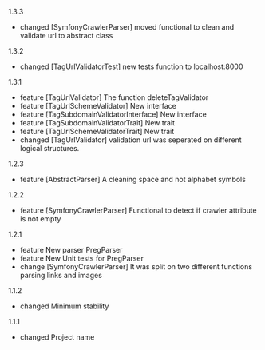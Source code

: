1.3.3
* changed [SymfonyCrawlerParser] moved functional to clean and validate url to abstract class

1.3.2
* changed [TagUrlValidatorTest] new tests function to localhost:8000

1.3.1

* feature [TagUrlValidator] The function deleteTagValidator
* feature [TagUrlSchemeValidator] New interface
* feature [TagSubdomainValidatorInterface] New interface
* feature [TagSubdomainValidatorTrait] New trait
* feature [TagUrlSchemeValidatorTrait] New trait
* changed [TagUrlValidator] validation url was seperated on different logical structures. 

1.2.3

* feature [AbstractParser] A cleaning space and not alphabet symbols

1.2.2

* feature [SymfonyCrawlerParser] Functional to detect if crawler attribute is not empty

1.2.1

* feature New parser PregParser
* feature New Unit tests for PregParser
* change [SymfonyCrawlerParser] It was split on two different functions parsing links and images

1.1.2

* changed Minimum stability

1.1.1

* changed Project name